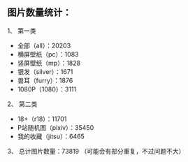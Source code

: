 ## 图片数量统计：
1、 第一类

* 全部（all）：20203
* 横屏壁纸（pc）：1083
* 竖屏壁纸（mp）：1828
* 银发（silver）：1671
* 兽耳（furry）：1876
* 1080P（1080）：3111

2、 第二类

* 18+（r18）：11701
* P站随机图（pixiv）：35450
* 我的收藏（jitsu）：6465

3、 总计图片数量：73819
（可能会有部分重复，不过问题不大）
